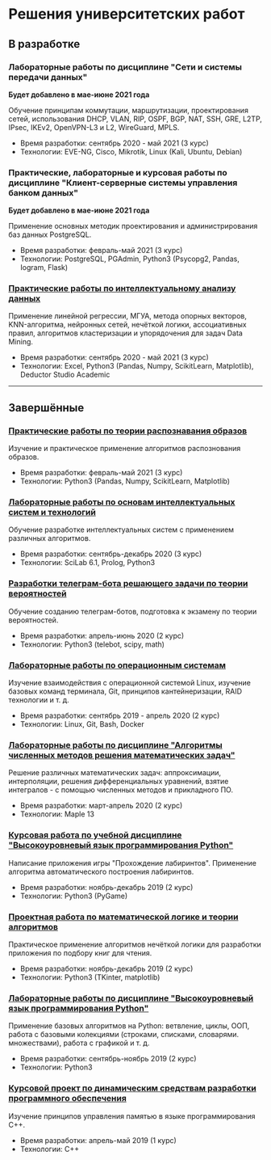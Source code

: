 # Решения университетских работ

## В разработке

### Лабораторные работы по дисциплине "Сети и системы передачи данных" 

**Будет добавлено в мае-июне 2021 года**

Обучение принципам коммутации, маршрутизации, проектирования сетей, использования DHCP, VLAN, RIP, OSPF, BGP, NAT, SSH, GRE, L2TP, IPsec, IKEv2, OpenVPN-L3 и L2, WireGuard, MPLS.

* Время разработки: сентябрь 2020 - май 2021 (3 курс)  
* Технологии: EVE-NG, Cisco, Mikrotik, Linux (Kali, Ubuntu, Debian)

### Практические, лабораторные и курсовая работы по дисциплине "Клиент-серверные системы управления банком данных" 

**Будет добавлено в мае-июне 2021 года**

Применение основных методик проектирования и администрирования баз данных PostgreSQL.

* Время разработки: февраль-май 2021 (3 курс)  
* Технологии: PostgreSQL, PGAdmin, Python3 (Psycopg2, Pandas, Iogram, Flask)

### [Практические работы по интеллектуальному анализу данных](./Интеллектуальный%20анализ)

Применение линейной регрессии, МГУА, метода опорных векторов, KNN-алгоритма, нейронных сетей, нечёткой логики, ассоциативных правил, алгоритмов кластеризации и упорядочения для задач Data Mining.

* Время разработки: сентябрь 2020 - май 2021 (3 курс)  
* Технологии: Excel, Python3 (Pandas, Numpy, ScikitLearn, Matplotlib), Deductor Studio Academic 

---

## Завершённые

### [Практические работы по теории распознавания образов](./Распознавание%20образов)

Изучение и практическое применение алгоритмов распознования образов.

* Время разработки: февраль-май 2021 (3 курс)  
* Технологии: Python3 (Pandas, Numpy, ScikitLearn, Matplotlib)


### [Лабораторные работы по основам интеллектуальных систем и технологий](./Интеллектуальные%20системы) 

Обучение разработке интеллектуальных систем с применением различных алгоритмов.

* Время разработки: сентябрь-декабрь 2020 (3 курс)  
* Технологии: SciLab 6.1, Prolog, Python3

### [Разработки телеграм-бота решающего задачи по теории вероятностей](https://github.com/Yan-Minotskiy/TerVerBot)

Обучение созданию телеграм-ботов, подготовка к экзамену по теории вероятностей.

* Время разработки: апрель-июнь 2020 (2 курс)  
* Технологии: Python3 (telebot, scipy, math)

### [Лабораторные работы по операционным системам](./Операционные%20системы)

Изучение взаимодействия с операционной системой Linux, изучение базовых команд терминала, Git, принципов кантейнеризации, RAID технологии и т. д.

* Время разработки: сентябрь 2019 - апрель 2020 (2 курс)  
* Технологии: Linux, Git, Bash, Docker

### [Лабораторные работы по дисциплине "Алгоритмы численных методов решения математических задач"](./Численные%20методы)

Решение различных математических задач: аппроксимации, интерполяции, решения дифференциальных уравнений, взятие интегралов - с помощью численных методов и прикладного ПО.

* Время разработки: март-апрель 2020 (2 курс)  
* Технологии: Maple 13

### [Курсовая работа по учебной дисциплине "Высокоуровневый язык программирования Python"](https://github.com/Yan-Minotskiy/labyrinth_generating)

Написание приложения игры "Прохождение лабиринтов". Применение алгоритма автоматического построения лабиринтов.

* Время разработки: ноябрь-декабрь 2019 (2 курс)  
* Технологии: Python3 (PyGame)

### [Проектная работа по математической логике и теории алгоритмов](./Мат.%20логика)

Практическое применение алгоритмов нечёткой логики для разработки приложения по подбору книг для чтения.

* Время разработки: ноябрь-декабрь 2019 (2 курс)  
* Технологии: Python3 (TKinter, matplotlib)

### [Лабораторные работы по дисциплине "Высокоуровневый язык программирования Python"](./Python)

Применение базовых алгоритмов на Python: ветвление, циклы, ООП, работа с базовыми колекциями (строками, списками, словарями. множествами), работа с графикой и т. д.

* Время разработки: сентябрь-ноябрь 2019 (2 курс)  
* Технологии: Python3

### [Курсовой проект по динамическим средствам разработки программного обеспечения](./C++)

Изучение принципов управления памятью в языке программирования С++.

* Время разработки: апрель-май 2019 (1 курс)  
* Технологии: С++
